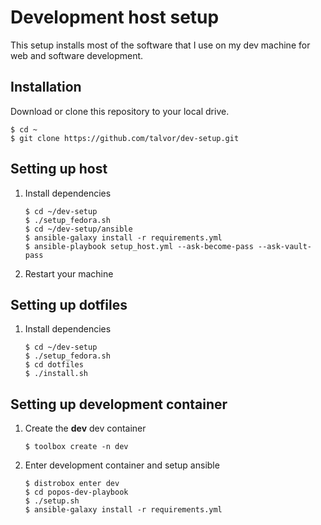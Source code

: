 # Development host setup

This setup installs most of the software that I use on my dev machine for web and software development.

## Installation

Download or clone this repository to your local drive.

```shell
$ cd ~
$ git clone https://github.com/talvor/dev-setup.git
```

## Setting up host

1. Install dependencies

   ```shell
   $ cd ~/dev-setup
   $ ./setup_fedora.sh
   $ cd ~/dev-setup/ansible
   $ ansible-galaxy install -r requirements.yml
   $ ansible-playbook setup_host.yml --ask-become-pass --ask-vault-pass
   ```

1. Restart your machine

## Setting up dotfiles

1. Install dependencies

   ```shell
   $ cd ~/dev-setup
   $ ./setup_fedora.sh
   $ cd dotfiles
   $ ./install.sh
   ```

## Setting up development container

1. Create the **dev** dev container

   ```shell
   $ toolbox create -n dev
   ```

1. Enter development container and setup ansible

   ```shell
   $ distrobox enter dev
   $ cd popos-dev-playbook
   $ ./setup.sh
   $ ansible-galaxy install -r requirements.yml
   ```
